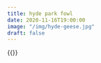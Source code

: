 ```yaml
---
title: hyde park fowl
date: 2020-11-16T19:00:00
image: "/img/hyde-geese.jpg"
draft: false
---
```


{{<photo src="/img/hyde-geese.jpg">}}
